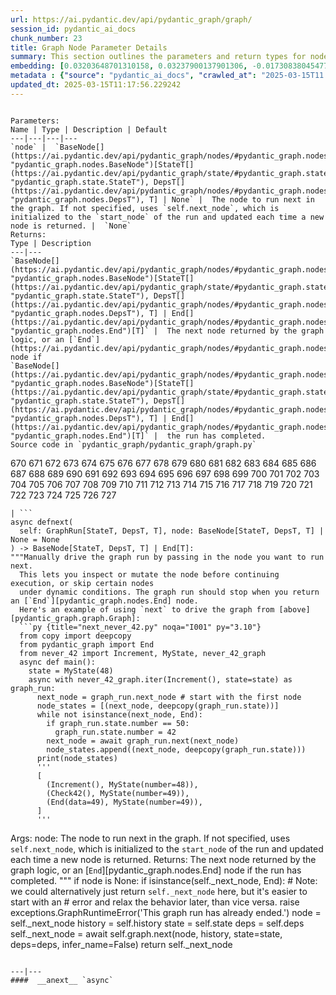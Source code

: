 ```yaml
---
url: https://ai.pydantic.dev/api/pydantic_graph/graph/
session_id: pydantic_ai_docs
chunk_number: 23
title: Graph Node Parameter Details
summary: This section outlines the parameters and return types for nodes in the Pydantic graph. It details the 'node' parameter, which represents the next node to be executed in the graph, highlighting its default behavior of using 'self.next_node' if not specified.
embedding: [0.03203648701310158, 0.03237900137901306, -0.01730838045477867, -0.08106167614459991, 0.01920362375676632, -0.016965866088867188, 0.01698870025575161, 0.0216468907892704, 0.006450682412832975, 0.017650892958045006, 0.004184380639344454, -0.0013664886355400085, -0.030803436413407326, -0.06055649369955063, -0.011365760117769241, -0.047495290637016296, -0.010024245828390121, -0.018450092524290085, 0.028976693749427795, 0.026967277750372887, 0.014990700408816338, 0.008100458420813084, 0.03244750201702118, -0.0023590659257024527, -0.014088747091591358, 0.015504471957683563, 0.010983285494148731, 0.0413985401391983, -0.015949741005897522, -0.023427965119481087, 0.027789311483502388, -0.016828859224915504, -0.03724269941449165, -0.02810899168252945, 0.011148834601044655, -0.011234463192522526, 0.001185955130495131, -0.005688588600605726, -0.008859698660671711, 0.0483173243701458, 0.02619091235101223, -0.05507626757025719, -0.015093455091118813, 0.0024518300779163837, -0.010281131602823734, -0.02961605414748192, -0.01849576272070408, 0.022845691069960594, 0.059597454965114594, 0.038978107273578644, -0.026647597551345825, -0.011662605218589306, -0.02297127991914749, 0.06813747435808182, -0.06315959990024567, 0.014876529574394226, 0.012284839525818825, -0.00463821180164814, 0.020094161853194237, -0.041307199746370316, 0.026053907349705696, -0.010149834677577019, 0.0027971984818577766, 0.06352494657039642, -0.018621349707245827, 0.05187946930527687, 0.001003280864097178, 0.05256449803709984, -0.026967277750372887, -0.021601222455501556, -0.011108874343335629, 0.06836581975221634, -0.06736110895872116, -0.032812852412462234, 0.0029798727482557297, -0.0036477751564234495, 0.036352165043354034, 0.03365771844983101, -0.006439265329390764, -0.002675891388207674, 0.0412386991083622, -0.018804024904966354, 0.004195797722786665, 0.037174198776483536, -0.004949328955262899, -0.0682288110256195, -0.046170901507139206, -0.048088982701301575, -0.016200916841626167, -0.06375329196453094, 0.008129001595079899, -0.03658050671219826, -0.014294255524873734, 0.06653907150030136, 0.016349339857697487, 0.06991854310035706, 0.017696563154459, 0.011217337101697922, -0.002337658777832985, 0.0170800369232893, 0.0011980858398601413, -0.02170397713780403, -0.032219160348176956, 0.0019095161696895957, 0.010703565552830696, 0.010315382853150368, -0.02274293638765812, 0.08092466741800308, -0.0032909896690398455, -0.03274434804916382, -0.08110734075307846, -0.04112452641129494, 0.01881544105708599, 0.03436558321118355, -0.03162546828389168, -0.04763229563832283, -0.010423845611512661, 0.008003412745893002, 0.041215863078832626, -0.03833874687552452, 0.00496360007673502, 0.01420291792601347, 0.006593396421521902, -0.012216336093842983, 0.010366760194301605, -0.01104607991874218, -0.014225753024220467, 0.005554437171667814, -0.026716100051999092, 0.002828595694154501, -0.0094248466193676, -0.016006825491786003, -0.02099611423909664, -0.038293078541755676, -0.01970597915351391, 0.03630649670958519, -0.06201788783073425, 0.009596103802323341, -0.035758472979068756, 0.02326812595129013, 0.008973869495093822, -0.07749952375888824, -0.03495927155017853, 0.010726399719715118, 0.029159367084503174, 0.07845856249332428, -0.03813323751091957, 0.05571562796831131, -0.03984580934047699, 0.02557438611984253, 0.08215771615505219, 0.02002565748989582, -0.018975282087922096, 0.008248881436884403, -0.01547022070735693, -0.011274422518908978, -0.0027857813984155655, 0.029593218117952347, -0.026716100051999092, -0.005936911329627037, -0.026875941082835197, 0.03970880061388016, -0.008745526894927025, 0.0046895891427993774, -0.010903365910053253, 0.018267419189214706, -0.03317819908261299, -0.021715395152568817, -0.03954896330833435, 0.01654343120753765, 0.011873822659254074, -0.009070915170013905, -0.020893361419439316, 0.03578130900859833, 0.043841805309057236, 0.004212923347949982, -0.04580555483698845, 0.0025146245025098324, -0.018130414187908173, 0.014476929791271687, -0.009921492077410221, -0.0330868624150753, -0.05804472416639328, 0.02132721245288849, -0.06311393529176712, 0.005514477379620075, -0.0014292828273028135, 0.02032250352203846, -0.032698679715394974, -0.030871938914060593, 0.003930349368602037, 0.050509415566921234, 0.0060282484628260136, 0.005266154650598764, -4.3483236368047073e-05, -0.002374764531850815, 0.06726977229118347, -0.0016412134282290936, 0.044344160705804825, 0.019454801455140114, 0.01795915700495243, 0.010064206086099148, 0.027446797117590904, 0.004746674560010433, 0.02760663628578186, -0.005620085634291172, -0.06110451743006706, -0.018427258357405663, -0.0029570385813713074, -0.020299669355154037, 0.011862405575811863, -0.031214453279972076, 0.03002707101404667, -0.004806614480912685, 0.0015570120885968208, -0.016589099541306496, -0.01234192494302988, 0.008836863562464714, 0.04187805950641632, 0.04722127690911293, 0.002323387423530221, 0.043750468641519547, -0.0111945029348135, 0.025254707783460617, 0.04244891554117203, 0.008442972786724567, 0.0013186793075874448, -0.025049198418855667, 0.00552303995937109, 0.06612806022167206, -0.002745821373537183, -0.026053907349705696, 0.005109168589115143, -0.05329519510269165, -0.007746527437120676, -0.02922787144780159, -0.01137146819382906, -0.02902236208319664, 0.03217349201440811, -0.03863559290766716, -0.03559863194823265, -0.003353784093633294, -0.0067304023541510105, -0.014397009275853634, 0.025049198418855667, 0.006633356679230928, 0.01799340732395649, -0.01916937343776226, -0.004055937752127647, 0.030597927048802376, 0.019774481654167175, 0.003099752590060234, -0.019180789589881897, -0.009219338186085224, 0.006456390954554081, -0.03630649670958519, 0.015378883108496666, 0.019740229472517967, 0.018244585022330284, -0.01182815432548523, 0.04295127093791962, -0.004818032030016184, -0.027629472315311432, -0.015435969457030296, -0.03425141051411629, -0.014625352807343006, 0.06845715641975403, -0.004840866196900606, 0.017034368589520454, -0.037265535444021225, 0.006873116362839937, 0.006941619329154491, -0.014157249592244625, -0.030917607247829437, -0.03710569441318512, 0.013517890125513077, 0.014476929791271687, 0.025140535086393356, 0.0004987861611880362, -0.06265724450349808, 0.018393008038401604, 0.018267419189214706, 0.029456213116645813, 0.0432937815785408, 0.009504766203463078, 0.024729518219828606, -0.01899811625480652, 0.023496467620134354, 0.03114594891667366, -0.01669185422360897, -0.009299257770180702, -0.0018524305196478963, 0.0026045343838632107, -0.007312676403671503, 0.028542842715978622, -0.036146655678749084, 0.000511273683514446, 0.01517337467521429, 0.023793313652276993, -0.016908779740333557, -0.008796904236078262, -0.015698563307523727, -0.0065876878798007965, -0.0038675551768392324, 0.008100458420813084, -0.017502471804618835, -0.0033994524274021387, -0.011565559543669224, 0.030871938914060593, 0.02710428275167942, -0.019157955422997475, 0.046467747539281845, -0.03719703108072281, -0.000329848233377561, 0.04418431967496872, 0.022982696071267128, 0.077864870429039, -0.04566854611039162, -0.002142140408977866, -0.02486652508378029, 0.003368055447936058, -0.006410722620785236, 0.040713511407375336, 0.040188323706388474, 0.007735110353678465, -0.0021350046154111624, 0.008060499094426632, 0.016235169023275375, 0.010509474202990532, 0.00013406216748990119, -0.03550729528069496, -0.013015536591410637, -0.004915077239274979, 0.022480342537164688, -0.0035564382560551167, -0.019397715106606483, -0.019386298954486847, 0.030483756214380264, 0.055669959634542465, 0.07370903342962265, -0.02689877524971962, -0.006342219654470682, 0.013529307208955288, -0.03283568471670151, -0.019089452922344208, 0.039594631642103195, -0.005805613938719034, -0.0025331773795187473, -0.01911228708922863, 0.01577848382294178, 0.024820854887366295, -0.010007120668888092, 0.03043808788061142, 0.02822316251695156, -0.00572283985093236, 0.005999705288559198, -0.019397715106606483, 0.015059203840792179, -0.014990700408816338, -0.010657897219061852, -0.06672174483537674, -0.03002707101404667, -0.026259414851665497, -0.008642773143947124, -0.029593218117952347, -0.039389122277498245, -0.01330096460878849, 0.019694561138749123, 0.01616666652262211, 0.05649199336767197, 0.07777353376150131, 0.013472221791744232, -0.002643067156895995, -0.0002832877216860652, -0.02477518655359745, 0.006627648137509823, -0.016086746007204056, -0.009636064060032368, 0.03530178591609001, 0.07749952375888824, -0.013426553457975388, 0.02598540298640728, 0.04137570410966873, -0.03952612727880478, -0.0014242877950891852, -0.016440676525235176, 0.00781503040343523, -0.014442678540945053, 0.018450092524290085, 0.012969867326319218, 0.014853695407509804, -0.06156120076775551, -0.02229766920208931, -0.015744231641292572, -0.04361346364021301, 0.021155955269932747, 0.01829025335609913, 0.006964453496038914, 0.027172785252332687, 0.02285710908472538, 0.028885357081890106, 0.016143832355737686, -0.013780483976006508, 0.008585686795413494, -0.010303965769708157, -0.02064218372106552, 0.0670870989561081, 0.013095456175506115, -0.03678601607680321, 0.05087476223707199, 0.004558291751891375, 0.02530037611722946, 0.00011060351243941113, -0.018564265221357346, 0.00556014571338892, -0.03306403011083603, 0.025620054453611374, -0.019991407170891762, -0.024912193417549133, 0.014054495841264725, -0.03023257851600647, -0.06695009022951126, -0.00732980202883482, -0.0018224604427814484, -0.013232462108135223, 0.023884650319814682, 0.013312381692230701, -0.04548587277531624, 0.036237992346286774, -0.03619232401251793, 0.06736110895872116, 0.06717843562364578, -0.010555143468081951, -0.014625352807343006, 0.010281131602823734, 0.024455508217215538, 0.031488463282585144, -0.02961605414748192, -0.0025260415859520435, -0.019089452922344208, 0.023256707936525345, -0.041010357439517975, 0.018507178872823715, 0.01993432082235813, -0.000477735826279968, 0.012513182125985622, -0.046056728810071945, -0.040485166013240814, -0.03879543021321297, -0.02568855881690979, -0.026031073182821274, 0.01622375100851059, -0.02395315282046795, -0.031008943915367126, -0.06146986410021782, 0.008054790087044239, 0.12458379566669464, -0.02822316251695156, 0.0511944405734539, -0.013415136374533176, -0.01384898740798235, -0.01046951487660408, -0.008785487152636051, 0.02913653291761875, -0.019603224471211433, 0.04445832967758179, 0.02185240015387535, 0.03153413161635399, 0.0206193495541811, 0.023747645318508148, 0.0570400170981884, 0.006410722620785236, 0.0020836275070905685, -0.007946327328681946, -0.03863559290766716, 0.021064618602395058, -0.02168114297091961, 0.054162897169589996, -0.028086157515645027, -0.015024952590465546, -0.0620635561645031, 0.010104166343808174, 0.030209744349122047, -0.003579272422939539, 0.005117731634527445, -0.03952612727880478, 0.040096983313560486, 0.012501765042543411, -0.035233285278081894, 0.02179531380534172, 0.0022434673737734556, 0.012707273475825787, 0.004352783318608999, -0.009972869418561459, 0.006091042421758175, 0.028268830850720406, -0.027560967952013016, -0.03548446297645569, -0.0112972566857934, -0.01758239045739174, -0.05804472416639328, 0.00040566513780504465, -0.03224199637770653, -0.0011902365367859602, -0.04589689150452614, -0.0804223120212555, 0.0661737248301506, 0.038361579179763794, 0.0010903365910053253, 0.04582838714122772, -0.05155979096889496, -0.008323092944920063, 0.019603224471211433, -0.0037533838767558336, -0.03132862225174904, 0.024935027584433556, -0.003445120994001627, 0.029775893315672874, 0.006376470904797316, -0.013894655741751194, -0.03600965067744255, -0.021612640470266342, -0.01218208484351635, -0.007752235978841782, 0.009459097869694233, -0.01937488093972206, 0.04573705047369003, -0.01491078082472086, 0.005568708758801222, -0.0009640345233492553, 0.017125705257058144, 0.008608520962297916, -0.0033594926353543997, 0.02568855881690979, -0.021635474637150764, 0.029250705614686012, -0.0026402128860354424, -0.016178082674741745, -0.03790489584207535, -0.011057497002184391, -0.007141419220715761, 0.03954896330833435, -0.001635504886507988, 0.007301258854568005, -0.04256308823823929, -0.004172963555902243, -0.001234477967955172, -0.04982438683509827, 0.022434674203395844, 0.008528601378202438, -0.006250882521271706, 0.0006800332339480519, -0.005497351288795471, -0.030072739347815514, 0.01892961375415325, 0.002812897088006139, -0.02297127991914749, -0.012307673692703247, 0.03879543021321297, 0.014385592192411423, 0.0006101032486185431, -0.008911075070500374, 0.014625352807343006, 0.016006825491786003, -0.01440842729061842, 0.04623940587043762, 0.030095573514699936, -0.03244750201702118, -0.004957891535013914, 0.0027187056839466095, -0.010315382853150368, -0.005060645751655102, 0.0057884883135557175, -0.015401718206703663, 0.009265006519854069, -0.03299552574753761, 0.010617936961352825, 0.012547433376312256, -0.016258003190159798, -0.005642919801175594, -0.023542135953903198, -0.034822266548871994, 0.01234192494302988, 0.005057791713625193, -0.0196717269718647, 0.009265006519854069, -0.02721845544874668, 0.009133709594607353, -0.014043078757822514, -0.024820854887366295, -0.032721515744924545, -0.008345927111804485, 0.008990995585918427, 0.010675023309886456, -0.024044491350650787, 0.0007428274839185178, -0.02801765501499176, -0.038087569177150726, -0.034228578209877014, 0.007501059211790562, 0.013061204925179482, -0.0015341778052970767, 0.002272010315209627, 0.021224457770586014, 0.02079060673713684, -0.016509180888533592, 0.014876529574394226, -0.0010589394951239228, -0.022845691069960594, 0.007592395879328251, -0.024295667186379433, 0.014122998341917992, -0.017365464940667152, -0.04521186277270317, -0.015413135290145874, 0.019945738837122917, -0.012421845458447933, 0.04203789681196213, 0.04014265537261963, -0.03783639147877693, 0.046764593571424484, 0.02253742888569832, 0.020333921536803246, 0.00983586348593235, -0.006108168046921492, -0.020014241337776184, -0.022389005869627, 0.009978577494621277, -0.00920221209526062, -0.013015536591410637, -0.02303978241980076, -0.015356048941612244, 0.02557438611984253, -0.013198209926486015, -0.05735969543457031, -0.016235169023275375, 0.0076951500959694386, -0.04270009323954582, -0.013529307208955288, 0.0056543368846178055, 0.027264123782515526, 0.027172785252332687, -0.0578620508313179, 0.0028970984276384115, -0.017673727124929428, 0.013163958676159382, -0.003308115527033806, 0.01054372638463974, 0.01048664003610611, -0.0206193495541811, -0.0662650614976883, 0.021612640470266342, 0.03749387711286545, -0.01778789982199669, 0.006131002679467201, -0.05507626757025719, -0.005591542925685644, -0.024843690916895866, 0.009870114736258984, -0.004983580205589533, -0.031100280582904816, 0.02920503541827202, -0.02870268188416958, -0.005109168589115143, -0.03920644894242287, -0.015755649656057358, 0.013460804708302021, 0.0010025673545897007, 0.025528717786073685, 0.014705272391438484, -0.04591972380876541, 0.02241184003651142, 0.03167113661766052, -0.0045097689144313335, -0.002854284131899476, -0.007426847703754902, 0.010515183210372925, -0.016828859224915504, 0.009681732393801212, 0.03710569441318512, -0.020847691223025322, 0.0018995261052623391, -0.03084910474717617, 0.06886816769838333, 0.08804895728826523, -0.01532179769128561, -0.021247291937470436, 0.00418723514303565, 0.00611958559602499, -0.0014442678075283766, -0.009464806877076626, -0.002173537388443947, 0.008117584511637688, 0.0008006267016753554, 0.022343337535858154, 0.011594102717936039, 0.017924904823303223, 0.03886393457651138, 0.002351930132135749, -0.06361629068851471, -0.0028899628669023514, -0.01088623981922865, -0.02315395325422287, 0.037973396480083466, -0.03178530931472778, -0.028474340215325356, 0.0004092330054845661, 0.008637064136564732, 0.008682732470333576, -0.037882059812545776, -0.00992720015347004, -0.016006825491786003, -0.04459533840417862, 0.008677024394273758, -0.04712994024157524, -0.036146655678749084, 0.005303259938955307, 0.005060645751655102, -0.0037476751022040844, -0.04107885807752609, 0.0023562116548419, -0.0016483491053804755, 0.009344927035272121, -0.004632503259927034, -0.021098868921399117, -0.010657897219061852, -0.02902236208319664, 0.003810469526797533, -0.0007927774568088353, 0.0002313754230272025, -0.026236580684781075, -0.014853695407509804, -0.014054495841264725, 0.0010696430690586567, -0.01799340732395649, -0.005822740029543638, -0.030986109748482704, -0.0009526173816993833, 0.00427571777254343, -0.033931732177734375, -0.008505767211318016, -0.019831566140055656, -0.015447386540472507, -0.016943031921982765, -0.007364053279161453, -0.02200082316994667, 0.013723398558795452, 0.030004236847162247, -0.019135121256113052, -0.0002356568438699469, -0.04863700270652771, 0.005799905396997929, -0.01223917119204998, -0.017205625772476196, 0.02486652508378029, 0.023051200434565544, 0.0006200932548381388, -0.013232462108135223, -0.030689263716340065, 0.023427965119481087, -0.0728413313627243, -0.021247291937470436, -0.006256591062992811, 0.011348634026944637, -0.017331214621663094, -0.007797904312610626, -0.025665724650025368, 0.009721691720187664, -0.020653599873185158, 0.01982014998793602, -0.014625352807343006, 0.012730107642710209, -0.0010546579724177718, 0.028451506048440933, 0.01864418387413025, -0.013369467109441757, 0.024501176550984383, -0.024318501353263855, 0.030415253713726997, -0.013129707425832748, 0.01589265465736389, 0.010452388785779476, 0.004415577743202448, 0.003305261256173253, 0.032104987651109695, -0.008511475287377834, -0.010452388785779476, -0.018393008038401604, -0.013072622008621693, 0.007506767753511667, -0.0703752338886261, -0.05955178663134575, 0.019363464787602425, 0.009476223960518837, 0.0007203500135801733, -0.01958039030432701, -0.0038047609850764275, -0.08530884981155396, -0.0015170520637184381, 0.007552436087280512, -0.0051719630137085915, 0.02367914281785488, -0.012878530658781528, 0.01970597915351391, -0.013129707425832748, 0.048911016434431076, -0.028679847717285156, -0.01370056439191103, -0.009544726461172104, -0.0258027296513319, -0.015755649656057358, 0.026327917352318764, -0.02902236208319664, -0.008762652985751629, -0.011685439385473728, 0.0022791458759456873, -0.04046233370900154, -0.0014927906449884176, 0.009145126678049564, -0.06178954616189003, -0.002289135940372944, 0.007301258854568005, 0.010960451327264309, 0.010349635034799576, -0.013232462108135223, 0.011816736310720444, 0.017182791605591774, -0.0024247143883258104, -0.028177494183182716, 0.002015124773606658, 0.00548593420535326, -0.009938618168234825, 0.03157979995012283, 0.0053061144426465034, 0.013940324075520039, 0.020242583006620407, 0.01654343120753765, -0.0005779925850220025, -0.041421372443437576, -0.010269714519381523, 0.005765654146671295, 0.019420549273490906, 0.006176671013236046, 0.009841572493314743, -0.029684556648135185, -0.019797315821051598, -0.006833156570792198, 0.02330237627029419, -0.011051788926124573, -0.01760522462427616, -0.01581273414194584, 0.03164830431342125, 0.03568996861577034, -0.021407131105661392, 0.008014829829335213, 0.007837864570319653, 0.024592513218522072, 0.03500494360923767, 0.04754095897078514, -0.003973163664340973, -0.015093455091118813, -0.009225046262145042, 0.002977018477395177, 0.023496467620134354, -0.01961464062333107, -0.01896386407315731, -0.024935027584433556, -0.00039424802525900304, -0.006131002679467201, -0.00563435722142458, -0.012627353891730309, 0.002810042817145586, -0.003941766452044249, -0.009653189219534397, -0.013335215859115124, 0.024729518219828606, -0.053660545498132706, -0.007209922187030315, 0.006690442096441984, -0.0036591924726963043, 0.02112170308828354, 0.007569561712443829, -0.02559722028672695, 0.002728695748373866, 0.006347928196191788, 0.004389889072626829, -0.00274296710267663, 0.009122292511165142, -0.015641476958990097, 0.01234192494302988, 0.001145281596109271, -0.045965392142534256, -0.04813465103507042, 0.0216468907892704, -0.00015823438297957182, 0.02013983018696308, -0.0019252147758379579, -0.00700441375374794, 0.0420607328414917, -0.03187664598226547, 0.018975282087922096, -0.04512052610516548, 0.027560967952013016, -0.010669314302504063, -0.006450682412832975, -0.012227754108607769, 0.009441972710192204, 0.017068618908524513, 0.012478930875658989, -0.021281544119119644, 0.005109168589115143, -0.018655601888895035, 0.03982297331094742, -0.009813029319047928, -0.0241586621850729, 0.011987993493676186, -0.02418149635195732, -0.017924904823303223, 0.007232756353914738, -0.003236758289858699, 0.028245996683835983, -0.029250705614686012, 0.035438794642686844, -0.0010182659607380629, -0.021213039755821228, -0.0069130766205489635, -0.0014956449158489704, 0.017525305971503258, 0.019157955422997475, -0.016246585175395012, -0.0011060351971536875, 0.00992720015347004, -0.023542135953903198, 0.03329237177968025, -0.0014842278324067593, -0.026830272749066353, -0.0034222868271172047, 0.01290136482566595, -0.03692302107810974, 0.029501881450414658, -0.027629472315311432, -0.006679025012999773, 0.01666902005672455, 0.0013258149847388268, -0.045052021741867065, -0.008031955920159817, 0.02367914281785488, -0.016315089538693428, 0.01846151053905487, 0.01730838045477867, 0.049504704773426056, -0.01339230127632618, 0.042905598878860474, -0.009790195152163506, -0.0039389124140143394, -0.025414546951651573, -0.003188235452398658, 0.006718985270708799, -0.0020308231469243765, -0.007067207712680101, -0.006336511112749577, -0.03224199637770653, -0.0006928775110282004, -0.0024618201423436403, 0.020573681220412254, -0.018393008038401604, -0.005137711763381958, -0.027446797117590904, 0.06338794529438019, 0.02135004661977291, 0.02173822931945324, 0.07485075294971466, 0.03559863194823265, 0.04103318974375725, 0.011348634026944637, -0.022103577852249146, 0.057999055832624435, 0.004212923347949982, 0.002409016015008092, 0.013654896058142185, 0.028063323348760605, 0.027332626283168793, -0.04117019474506378, 0.027857813984155655, 0.02365630865097046, 0.010286840610206127, 0.01420291792601347, 0.010149834677577019, 0.04085051640868187, -0.002732977271080017, 0.04196939617395401, -0.005074917338788509, 0.0033509295899420977, 0.009813029319047928, -0.004013123456388712, 0.008785487152636051, -0.0225945133715868, -0.010195503011345863, 0.03073493205010891, -0.016303671523928642, -0.018587099388241768, 0.03265301138162613, 0.02509486675262451, -0.0182331670075655, 0.021064618602395058, -0.00998428650200367, 0.034023068845272064, 0.0009947180515155196, 0.007369761820882559, -0.014682438224554062, -0.01102895475924015, -0.02117878943681717, 0.005631502717733383, 0.014945032075047493, 0.008351636119186878, -0.004681026097387075, 0.00799199566245079, -0.03205931931734085, -0.019249292090535164, 8.647589129395783e-05, 0.009967160411179066, -0.03347504511475563, 0.004897951614111662, 0.0037305494770407677, 0.020961863920092583, -0.010332508943974972, 0.002434704452753067, -0.0011024673003703356, 0.03055225871503353, -0.015150540508329868, -0.01993432082235813, 0.009253589436411858, -0.011554142460227013, -0.0007257017423398793, -0.004832303151488304, -0.010640772059559822, 0.015287546440958977, -0.002025114605203271, 0.0036192324478179216, -0.005357491318136454, -0.021315794438123703, 0.010515183210372925, 0.017867818474769592, 0.015744231641292572, 0.05512193590402603, -0.008888240903615952, 0.00617096247151494, -0.025049198418855667, -0.008916784077882767, -3.0521887310897e-06, -0.026259414851665497, -0.015059203840792179, 0.009447680786252022, 0.026259414851665497, 0.012010827660560608, 0.006718985270708799, 7.207067392300814e-05, 0.0027886356692761183, 0.029570383951067924, -0.020653599873185158, 0.0039018066599965096, 0.0022092158906161785, -0.0021193060092628, -0.029387710615992546, 0.026647597551345825, 0.037562381476163864, 0.05571562796831131, 0.015378883108496666, 0.0021664018277078867, -0.008905366994440556, 0.042928434908390045, -0.0251862034201622, 0.0011324372608214617, -0.01016125176101923, -0.0102468803524971, -0.017867818474769592, -0.014488346874713898, 0.03274434804916382, -0.003316678339615464, 0.005374617408961058, 0.02628224901854992, -0.04633074253797531, -0.001453544246032834, -0.0026901629753410816, -0.01710287109017372, -0.019283544272184372, 0.02678460255265236, 0.030712097883224487, -0.00836305320262909, -0.014248587191104889, 0.006701859179884195, 0.018804024904966354, 0.020802022889256477, 0.019603224471211433, -0.006987287662923336, -0.015915488824248314, -0.04763229563832283, 0.013015536591410637, -0.011103165335953236, -0.028542842715978622, 0.03155696764588356, 0.02303978241980076, -0.011165959760546684, 0.01288994774222374, -0.04699293524026871, -0.0028343042358756065, 0.017822150141000748, -0.023427965119481087, 0.018244585022330284, -0.03317819908261299, 0.015344631858170033, 0.0372883677482605, 0.030460922047495842, 0.015196208842098713, 0.006553436629474163, -0.04409298300743103, 0.03571280464529991, -0.009076624177396297, -0.015949741005897522, -0.01916937343776226, 0.008500058203935623, -0.01849576272070408, -0.0046524833887815475, -0.01435134094208479, -0.026327917352318764, 0.015127706341445446, -0.004569709300994873, -0.03215065598487854, 0.03233333304524422, -0.005020685959607363, 0.03546162694692612, 0.008471515960991383, -0.013186792843043804, -0.01380331814289093, 0.011628353968262672, -0.037379708141088486, -0.013517890125513077, 0.007729401811957359, 0.00936205219477415, -0.02294844575226307, 0.009944326244294643, 0.034822266548871994, 0.013723398558795452, 0.008893949910998344, 0.018187498673796654, 0.024935027584433556, 0.03064359538257122, 0.08005696535110474, 0.014591100625693798, -0.026670431718230247, 0.024204330518841743, -0.01330096460878849, -0.003416578285396099, 0.008534309454262257, 0.0202882532030344, 0.005839865654706955, -0.04569138213992119, -0.05448257923126221, 0.006844573654234409, -0.014568266458809376, 0.030894773080945015, 0.026533426716923714, -0.01265018805861473, 0.005177671555429697, -0.02516336925327778, -0.002747248625382781, 0.012912781909108162, 0.03740254044532776, 0.07727118581533432, -0.022994114086031914, -0.013871821574866772, 0.01265018805861473, -0.014214335940778255, 0.0006935910787433386, 0.021155955269932747, 0.020836275070905685, 0.009744526818394661, -0.0038932436145842075, -0.032904189079999924, -0.0002827525313477963, 0.013266713358461857, -0.011713982559740543, 0.010035663843154907, 0.006416431162506342, -0.030004236847162247, -0.01698870025575161, 0.017057202756404877, 0.011748233810067177, 0.007335510570555925, -0.004232903476804495, -0.029707390815019608, 0.030894773080945015, 0.012536016292870045, 0.024501176550984383, -0.0030483754817396402, 0.02291419357061386, -0.006502059288322926, 0.00215641176328063, 0.019477635622024536, 0.026875941082835197, -0.02114453725516796, 0.005483080167323351, -0.030095573514699936, 0.027241289615631104, 0.04103318974375725, 0.032630179077386856, 0.028885357081890106, -0.01642926037311554, -0.009419137611985207, -0.016109580174088478, 0.01710287109017372, -0.01689736358821392, -0.040622174739837646, 0.008745526894927025, -0.008654190227389336, -0.016029659658670425, 0.040393829345703125, -0.030164076015353203, -0.028040489181876183, 0.00027971985400654376, -0.014271421357989311, 0.029068030416965485, 0.010617936961352825, -0.0011238744482398033, -0.02209215983748436, -0.001709716278128326, 0.029296373948454857, 0.03765371814370155, 0.00014280341565608978, -0.031511299312114716, 0.012467513792216778, -0.01167973130941391, -0.025642890483140945, 0.0401654876768589, 0.033726222813129425, -0.00958468671888113, 0.016680436208844185, 0.02158980630338192, 0.016646185889840126, 0.010041371919214725, -0.018096162006258965, 0.010029954835772514, -0.012273422442376614, -0.030666429549455643, 0.0009290695306845009, -0.06060216203331947, 0.006941619329154491, 0.030666429549455643, 0.03326953575015068, -0.017833568155765533, 0.002192090265452862, 0.017422551289200783, 0.006142419762909412, 0.013118290342390537, -0.0038047609850764275, -0.001189522910863161, 0.0376993864774704, -0.02244609035551548, 0.004378471989184618, 0.015230461023747921, -0.03537029027938843, 0.007946327328681946, -0.007626647595316172, -0.014750940725207329, 0.0013950314605608582, -0.03338370844721794, 0.016509180888533592, 0.014362758025527, -0.022788604721426964, -0.0025231873150914907, 0.012056496925652027, 0.002557438565418124, -0.008785487152636051, 0.045257531106472015, 0.01303837075829506, 0.005391743034124374, 0.004181526601314545, -0.009162252768874168, 0.010018537752330303, 0.015493054874241352, 0.020425258204340935, 0.01480802707374096, 0.045851223170757294, -2.1741618184023537e-05, -0.006131002679467201, -0.0011474222410470247, -0.02516336925327778, -0.028771184384822845, 0.029684556648135185, -0.02619091235101223, 0.01167973130941391, 0.009030954912304878, 0.005976871121674776, 0.04610240086913109, 0.015310380607843399, 0.03479943424463272, 0.027127116918563843, 0.016440676525235176, -0.006947327870875597, -0.012273422442376614, -0.0009583259234204888, -0.012536016292870045, -0.06927918642759323, 0.003148275427520275, -0.02648775838315487, -0.014157249592244625, -0.03699152544140816, 0.01793632283806801, -0.03043808788061142, 0.009801612235605717, -0.011953742243349552, -0.017628058791160583, 0.014887946657836437, -0.013472221791744232, -0.002125014550983906, -0.01218208484351635, 0.011685439385473728, -0.0021578387822955847, 0.01745680160820484, 0.0038561380933970213, 0.03299552574753761, 0.01987723633646965, -0.004292843397706747, 0.004230049438774586, -0.01816466450691223, -0.02168114297091961, 0.02170397713780403, -0.007592395879328251, 0.0011153115192428231, -0.01642926037311554, 0.005982579663395882, 0.00871698372066021, 0.017707979306578636, 0.002045094734057784, -0.024021655321121216, -0.008734109811484814, -0.023199621587991714, 0.0073868874460458755, -0.03397740051150322, -0.0164635106921196, 0.01288994774222374, -0.0041130236349999905, 0.028565676882863045, 0.014031661674380302, -0.022217748686671257, -0.0037077153101563454, 0.04034816101193428, 0.018895361572504044, -0.012673022225499153, -0.05361487343907356, 0.021509885787963867, -0.004133003763854504, 0.03052942454814911, -0.048499997705221176, 0.004955037496984005, -0.015413135290145874, -0.016417842358350754, -0.007854990661144257, 0.005993996746838093, -0.0026630472857505083, -0.0188496932387352, 0.035233285278081894, -0.002349075861275196, -0.0007371188839897513, -0.00431282352656126, 0.008602812886238098, -0.009773069061338902, -0.0036534839309751987, -0.0034736639354377985, -0.004929348826408386, 0.013985992409288883, -0.022320503368973732, -0.015744231641292572, 0.02005990967154503, 0.022868525236845016, -0.033520713448524475, -0.018221750855445862, 0.025209037587046623, -0.023930318653583527, -0.006781779229640961, 0.008505767211318016, 0.011953742243349552, -0.04146704077720642, 0.021133121103048325, -0.06060216203331947, 0.02749246545135975, -0.021213039755821228, 0.009481932036578655, 0.04112452641129494, -0.016417842358350754, 0.019922904670238495, -0.004775217734277248, 0.006136711221188307, 0.024706684052944183, 0.004015977960079908, 0.006347928196191788, -0.007569561712443829, 0.015253295190632343, 0.04744962230324745, -0.02002565748989582, -0.013483638875186443, -0.001487082103267312, 0.013780483976006508, 0.04075917974114418, -0.02678460255265236, -0.001033250940963626, 0.010292548686265945, 0.04105602577328682, 0.0013365185586735606, -0.009938618168234825, 0.00015056350093800575, 0.033634886145591736, -0.01258168462663889, 0.006753236521035433, 0.006958744954317808, -0.037060026079416275, 0.02548304945230484, 0.012673022225499153, 0.002026541857048869, 0.004127295222133398, 0.009630355052649975, 0.028268830850720406, 0.021452799439430237, -0.006290842313319445, -0.020459508523344994, 0.008237464353442192, -0.024638181552290916, 0.00552303995937109, -0.00886540673673153, -0.003542166668921709, 0.018415842205286026, -0.012547433376312256, -0.004658191930502653, -0.00512344017624855, 0.04359062761068344, 0.00017268420197069645, -0.017217041924595833, 0.007797904312610626, -0.007683733012527227, 0.045166194438934326, -0.040302492678165436, -0.02017408050596714, -0.031511299312114716, 0.000209076315513812, -0.010931909084320068, 0.009453389793634415, -0.019888652488589287, -0.025505883619189262, 0.006890241988003254, -0.005514477379620075, -0.00023654880351386964, 0.015641476958990097, 0.014397009275853634, 0.030506590381264687, 0.007112876512110233, -0.00967602338641882, -0.005209068767726421, -2.16970202018274e-05, 0.01097186841070652, 0.005543020088225603, -0.01766231097280979, 0.007072916254401207, 0.0035963980481028557, -0.01145709678530693, -0.013997409492731094, -0.029090864583849907, 0.008129001595079899, 0.035027775913476944, -0.002267728792503476, 0.021566972136497498, -0.003739112289622426, 0.021098868921399117, -0.017776481807231903, -0.03678601607680321, 0.00552303995937109, 0.02509486675262451, 0.0007942045922391117, 0.0019794460386037827, 0.015515889041125774, 0.025414546951651573, 0.015333214774727821, 0.04619373753666878, 0.022229164838790894, 0.03014124184846878, -0.000858425977639854, 0.035963982343673706, 0.024341335520148277, -0.015481637790799141, 0.010475222952663898, 0.01086911465972662, 0.003111169906333089, -0.008260298520326614, 0.01126871444284916, -0.000873410957865417, -0.009253589436411858, -0.008260298520326614, 0.020539429038763046, -0.006330802571028471, 0.005391743034124374, 0.004780926275998354, -0.0019252147758379579, 0.0009547580848447978, 0.009002412669360638, 0.007809321861714125, -0.0044298493303358555, -0.029890064150094986, 0.042517419904470444, -0.042015064507722855, -0.0003657051711343229, 0.00783215556293726, -0.025414546951651573, -0.030689263716340065, -0.0022848546504974365, 0.01516195759177208, 0.022777188569307327, 0.007877824828028679, -0.03562146797776222, -0.008511475287377834, -0.0216468907892704, 0.01982014998793602, 0.009390595369040966, 0.004655337426811457, -0.030917607247829437, -0.013906072825193405, -0.02530037611722946, 0.003173964098095894, 0.015607226639986038, -1.0703565749281552e-05, -0.03683168441057205, -0.01660051755607128, -0.028588511049747467, -0.014579683542251587, 0.025437381118535995, 1.8775837816065177e-05, -0.004235757980495691, -0.02002565748989582]
metadata : {"source": "pydantic_ai_docs", "crawled_at": "2025-03-15T11:17:56.227644", "url_path": "/api/pydantic_graph/graph/", "chunk_size": 4394}
updated_dt: 2025-03-15T11:17:56.229242
---
```

```

Parameters:
Name | Type | Description | Default  
---|---|---|---  
`node` |  `BaseNode[](https://ai.pydantic.dev/api/pydantic_graph/nodes/#pydantic_graph.nodes.BaseNode "pydantic_graph.nodes.BaseNode")[StateT[](https://ai.pydantic.dev/api/pydantic_graph/state/#pydantic_graph.state.StateT "pydantic_graph.state.StateT"), DepsT[](https://ai.pydantic.dev/api/pydantic_graph/nodes/#pydantic_graph.nodes.DepsT "pydantic_graph.nodes.DepsT"), T] | None` |  The node to run next in the graph. If not specified, uses `self.next_node`, which is initialized to the `start_node` of the run and updated each time a new node is returned. |  `None`  
Returns:
Type | Description  
---|---  
`BaseNode[](https://ai.pydantic.dev/api/pydantic_graph/nodes/#pydantic_graph.nodes.BaseNode "pydantic_graph.nodes.BaseNode")[StateT[](https://ai.pydantic.dev/api/pydantic_graph/state/#pydantic_graph.state.StateT "pydantic_graph.state.StateT"), DepsT[](https://ai.pydantic.dev/api/pydantic_graph/nodes/#pydantic_graph.nodes.DepsT "pydantic_graph.nodes.DepsT"), T] | End[](https://ai.pydantic.dev/api/pydantic_graph/nodes/#pydantic_graph.nodes.End "pydantic_graph.nodes.End")[T]` |  The next node returned by the graph logic, or an [`End`](https://ai.pydantic.dev/api/pydantic_graph/nodes/#pydantic_graph.nodes.End) node if  
`BaseNode[](https://ai.pydantic.dev/api/pydantic_graph/nodes/#pydantic_graph.nodes.BaseNode "pydantic_graph.nodes.BaseNode")[StateT[](https://ai.pydantic.dev/api/pydantic_graph/state/#pydantic_graph.state.StateT "pydantic_graph.state.StateT"), DepsT[](https://ai.pydantic.dev/api/pydantic_graph/nodes/#pydantic_graph.nodes.DepsT "pydantic_graph.nodes.DepsT"), T] | End[](https://ai.pydantic.dev/api/pydantic_graph/nodes/#pydantic_graph.nodes.End "pydantic_graph.nodes.End")[T]` |  the run has completed.  
Source code in `pydantic_graph/pydantic_graph/graph.py`
```
670
671
672
673
674
675
676
677
678
679
680
681
682
683
684
685
686
687
688
689
690
691
692
693
694
695
696
697
698
699
700
701
702
703
704
705
706
707
708
709
710
711
712
713
714
715
716
717
718
719
720
721
722
723
724
725
726
727
```
| ```
async defnext(
  self: GraphRun[StateT, DepsT, T], node: BaseNode[StateT, DepsT, T] | None = None
) -> BaseNode[StateT, DepsT, T] | End[T]:
"""Manually drive the graph run by passing in the node you want to run next.
  This lets you inspect or mutate the node before continuing execution, or skip certain nodes
  under dynamic conditions. The graph run should stop when you return an [`End`][pydantic_graph.nodes.End] node.
  Here's an example of using `next` to drive the graph from [above][pydantic_graph.graph.Graph]:
  ```py {title="next_never_42.py" noqa="I001" py="3.10"}
  from copy import deepcopy
  from pydantic_graph import End
  from never_42 import Increment, MyState, never_42_graph
  async def main():
    state = MyState(48)
    async with never_42_graph.iter(Increment(), state=state) as graph_run:
      next_node = graph_run.next_node # start with the first node
      node_states = [(next_node, deepcopy(graph_run.state))]
      while not isinstance(next_node, End):
        if graph_run.state.number == 50:
          graph_run.state.number = 42
        next_node = await graph_run.next(next_node)
        node_states.append((next_node, deepcopy(graph_run.state)))
      print(node_states)
      '''
      [
        (Increment(), MyState(number=48)),
        (Check42(), MyState(number=49)),
        (End(data=49), MyState(number=49)),
      ]
      '''
  ```
  Args:
    node: The node to run next in the graph. If not specified, uses `self.next_node`, which is initialized to
      the `start_node` of the run and updated each time a new node is returned.
  Returns:
    The next node returned by the graph logic, or an [`End`][pydantic_graph.nodes.End] node if
    the run has completed.
  """
  if node is None:
    if isinstance(self._next_node, End):
      # Note: we could alternatively just return `self._next_node` here, but it's easier to start with an
      # error and relax the behavior later, than vice versa.
      raise exceptions.GraphRuntimeError('This graph run has already ended.')
    node = self._next_node
  history = self.history
  state = self.state
  deps = self.deps
  self._next_node = await self.graph.next(node, history, state=state, deps=deps, infer_name=False)
  return self._next_node

```
  
---|---  
####  __anext__ `async`